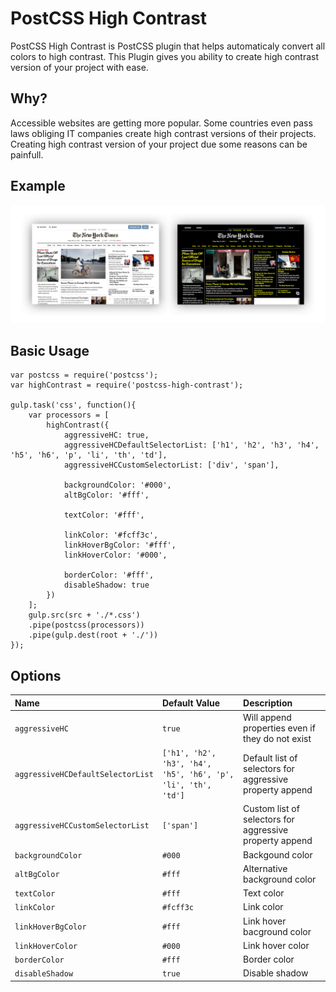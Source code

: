 # PostCSS High Contrast
PostCSS High Contrast is PostCSS plugin that helps automaticaly convert all colors to high contrast. This Plugin gives you ability to create high contrast version of your project with ease.

## Why?
Accessible websites are getting more popular. Some countries even pass laws obliging IT companies create high contrast versions of their projects. Creating high contrast version of your project due some reasons can be painfull.


## Example	
<img title="High Contras Example" src="img/high-contrast-example.png">


## Basic Usage
```
var postcss = require('postcss');
var highContrast = require('postcss-high-contrast');

gulp.task('css', function(){
	var processors = [
		highContrast({
			aggressiveHC: true,
			aggressiveHCDefaultSelectorList: ['h1', 'h2', 'h3', 'h4', 'h5', 'h6', 'p', 'li', 'th', 'td'],
			aggressiveHCCustomSelectorList: ['div', 'span'],
			
			backgroundColor: '#000',
			altBgColor: '#fff',
			
			textColor: '#fff',
			
			linkColor: '#fcff3c',
			linkHoverBgColor: '#fff',
			linkHoverColor: '#000',
			
			borderColor: '#fff',
			disableShadow: true
		})
	];
	gulp.src(src + './*.css')
	.pipe(postcss(processors))
	.pipe(gulp.dest(root + './'))
});
```

## Options
| Name                              | Default Value                                                 | Description    |
|:----------------------------------|:--------------------------------------------------------------|:---------------|
| `aggressiveHC`                    | `true`                                                        | Will append properties even if they do not exist |
| `aggressiveHCDefaultSelectorList` | `['h1', 'h2', 'h3', 'h4', 'h5', 'h6', 'p', 'li', 'th', 'td']` | Default list of selectors for aggressive property append |
| `aggressiveHCCustomSelectorList`  | `['span']`                                                    | Custom list of selectors for aggressive property append |
| `backgroundColor`                 | `#000`                                                        | Backgound color |
| `altBgColor`                      | `#fff`                                                        | Alternative background color |
| `textColor`                       | `#fff`                                                        | Text color |
| `linkColor`                       | `#fcff3c`                                                     | Link color |
| `linkHoverBgColor`                | `#fff`                                                        | Link hover bacground color |
| `linkHoverColor`                  | `#000`                                                        | Link hover color |
| `borderColor`                     | `#fff`                                                        | Border color |
| `disableShadow`                   | `true`                                                        | Disable shadow |
